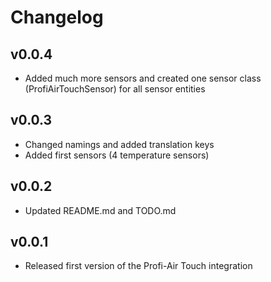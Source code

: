 # Changelog

## v0.0.4
* Added much more sensors and created one sensor class (ProfiAirTouchSensor) for all sensor entities

## v0.0.3
* Changed namings and added translation keys
* Added first sensors (4 temperature sensors)

## v0.0.2
* Updated README.md and TODO.md

## v0.0.1
* Released first version of the Profi-Air Touch integration